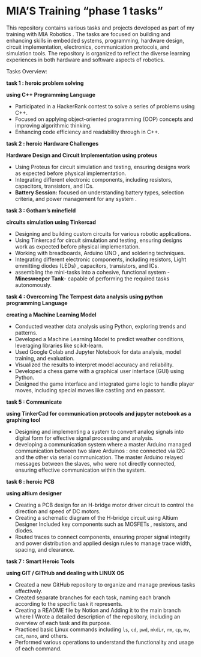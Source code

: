 # MIA’S Training “phase 1 tasks”

This repository contains various tasks and projects developed as part of my training with MIA Robotics . The tasks are focused on building and enhancing skills in embedded systems, programming, hardware design, circuit implementation, electronics, communication protocols, and simulation tools. The repository is organized to reflect the diverse learning experiences in both hardware and software aspects of robotics.

Tasks Overview:

**task 1 : heroic problem solving**

**using C++ Programming Language**

- Participated in a HackerRank contest to solve a series of problems using C++.
- Focused on applying object-oriented programming (OOP) concepts and improving algorithmic thinking.
- Enhancing code efficiency and readability through in C++.

**task 2 : heroic Hardware Challenges**

**Hardware Design and Circuit Implementation using proteus**

- Using Proteus for circuit simulation and testing, ensuring designs work as expected before physical implementation.
- Integrating different electronic components, including resistors, capacitors, transistors, and ICs.
- **Battery Session:** focused on understanding battery types, selection criteria, and power management for any system .

**task 3 : Gotham’s minefield**

**circuits simulation using Tinkercad**

- Designing and building custom circuits for various robotic applications.
- Using Tinkercad for circuit simulation and testing, ensuring designs work as expected before physical implementation.
- Working with breadboards, Arduino UNO , and soldering techniques.
- Integrating different electronic components, including resistors, Light emmitting diodes (LEDs) , capacitors, transistors, and ICs.
- assembling the mini-tasks into a cohesive, functional system -**Minesweeper Tank**- capable of performing the required tasks autonomously.

**task 4 : Overcoming The Tempest**
**data analysis** **using python programming Language** 

**creating a Machine Learning Model**

- Conducted weather data analysis using Python, exploring trends and patterns.
- Developed a Machine Learning Model to predict weather conditions, leveraging libraries like scikit-learn.
- Used Google Colab and Jupyter Notebook for data analysis, model training, and evaluation.
- Visualized the results to interpret model accuracy and reliability.
- Developed a chess game with a graphical user interface (GUI) using Python.
- Designed the game interface and integrated game logic to handle player moves, including special moves like castling and en passant.

**task 5 : Communicate**

**using TinkerCad for communication protocols and jupyter notebook as a graphing tool**

- Designing and implementing a system to convert analog signals into digital form for effective signal processing and analysis.
- developing a communication system where a master Arduino managed communication between two slave Arduinos : one connected via I2C and the other via serial communication. The master Arduino relayed messages between the slaves, who were not directly connected, ensuring effective communication within the system.

**task 6 : heroic PCB**

**using altium designer**

- Creating a PCB design for an H-bridge motor driver circuit to control the direction and speed of DC motors.
- Creating a schematic diagram of the H-bridge circuit using Altium Designer Included key components such as MOSFETs , resistors, and diodes.
- Routed traces to connect components, ensuring proper signal integrity and power distribution and applied design rules to manage trace width, spacing, and clearance.

**task 7 : Smart Heroic Tools** 

**using GIT / GITHub and dealing with LINUX OS**

- Created a new GitHub repository to organize and manage previous tasks effectively.
- Created separate branches for each task, naming each branch according to the specific task it represents.
- Creating a README file by Notion and Adding it to the main branch where I Wrote a detailed description of the repository, including an overview of each task and its purpose.
- Practiced basic Linux commands including `ls`, `cd`, `pwd`, `mkdir`, `rm`, `cp`, `mv`, `cat`, `nano`, and others.
- Performed various operations to understand the functionality and usage of each command.
